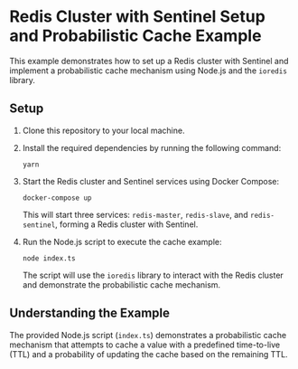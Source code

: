 # Redis Cluster with Sentinel Setup and Probabilistic Cache Example

This example demonstrates how to set up a Redis cluster with Sentinel and implement a probabilistic cache mechanism using Node.js and the `ioredis` library.

## Setup

1. Clone this repository to your local machine.

2. Install the required dependencies by running the following command:

   ```
   yarn
   ```

3. Start the Redis cluster and Sentinel services using Docker Compose:

   ```
   docker-compose up
   ```

   This will start three services: `redis-master`, `redis-slave`, and `redis-sentinel`, forming a Redis cluster with Sentinel.

4. Run the Node.js script to execute the cache example:

   ```
   node index.ts
   ```

   The script will use the `ioredis` library to interact with the Redis cluster and demonstrate the probabilistic cache mechanism.

## Understanding the Example

The provided Node.js script (`index.ts`) demonstrates a probabilistic cache mechanism that attempts to cache a value with a predefined time-to-live (TTL) and a probability of updating the cache based on the remaining TTL.

